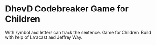 # DhevD Codebreaker Game for Children

With symbol and letters can track the sentence. Game for Children. Build with help of Laracast and Jeffrey Way.
